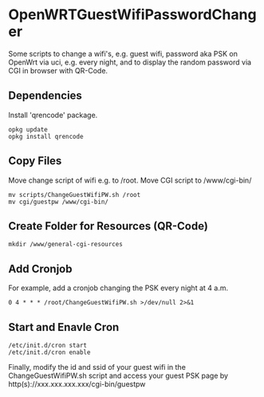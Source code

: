 # OpenWRTGuestWifiPasswordChanger
Some scripts to change a wifi's, e.g. guest wifi, password aka PSK on OpenWrt via uci, e.g. every night, and to display the random password via CGI in browser with QR-Code.

## Dependencies
Install 'qrencode' package.
```
opkg update
opkg install qrencode
```
## Copy Files
Move change script of wifi e.g. to /root. Move CGI script to /www/cgi-bin/

```
mv scripts/ChangeGuestWifiPW.sh /root
mv cgi/guestpw /www/cgi-bin/
```

## Create Folder for Resources (QR-Code)
```
mkdir /www/general-cgi-resources
```
## Add Cronjob
For example, add a cronjob changing the PSK every night at 4 a.m.
```
0 4 * * * /root/ChangeGuestWifiPW.sh >/dev/null 2>&1
```

## Start and Enavle Cron
```
/etc/init.d/cron start
/etc/init.d/cron enable
```

Finally, modify the id and ssid of your guest wifi in the ChangeGuestWifiPW.sh script and access your guest PSK page by http(s)://xxx.xxx.xxx.xxx/cgi-bin/guestpw
